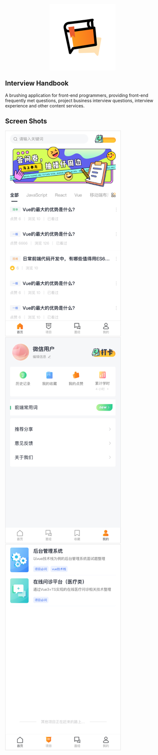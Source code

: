 
<p align="center">
  <img src="./logo.png" align="center" />
</p>

## Interview Handbook

A brushing application for front-end programmers, providing front-end frequently met questions, project business interview questions, interview experience and other content services.

## Screen Shots

<img src="./shot00.png" width="375" style="border: 1px solid #e4e4e4" />


<img src="./shot01.png" width="375" style="border: 1px solid #e4e4e4" />


<img src="./shot02.png" width="375" style="border: 1px solid #e4e4e4" />